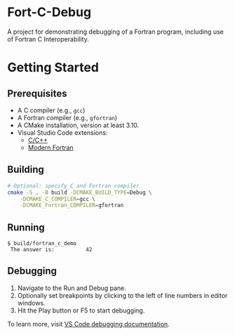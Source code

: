 # Fort-C-Debug

A project for demonstrating debugging of a Fortran program, including
use of Fortran C Interoperability.

# Getting Started

## Prerequisites

* A C compiler (e.g., `gcc`)
* A Fortran compiler (e.g., `gfortran`)
* A CMake installation, version at least 3.10.
* Visual Studio Code extensions:
    * [C/C++](https://marketplace.visualstudio.com/items?itemName=ms-vscode.cpptools)
    * [Modern Fortran](https://marketplace.visualstudio.com/items?itemName=fortran-lang.linter-gfortran)

## Building

```sh
# Optional: specify C and Fortran compiler
cmake -S . -B build -DCMAKE_BUILD_TYPE=Debug \
    -DCMAKE_C_COMPILER=gcc \
    -DCMAKE_Fortran_COMPILER=gfortran
```

## Running

```console
$ build/fortran_c_demo
 The answer is:          42
```

## Debugging

1. Navigate to the Run and Debug pane.
2. Optionally set breakpoints by clicking to the left of line numbers in
   editor windows.
3. Hit the Play button or F5 to start debugging.

To learn more, visit
[VS Code debugging documentation](https://code.visualstudio.com/docs/editor/debugging).